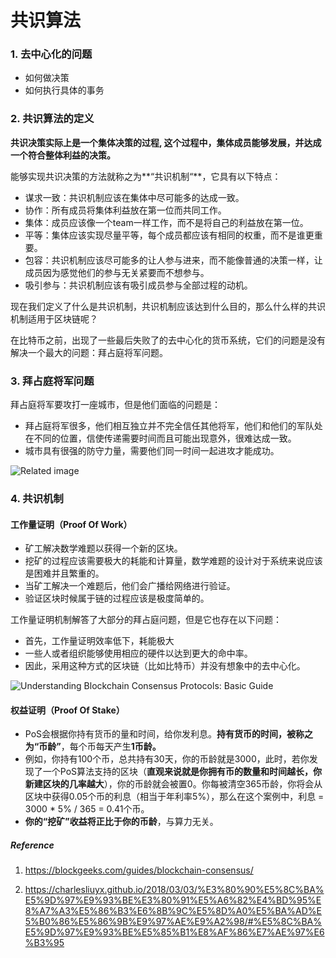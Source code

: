 # 共识算法

### 1. 去中心化的问题

 * 如何做决策
 * 如何执行具体的事务

### 2. 共识算法的定义

**共识决策实际上是一个集体决策的过程, 这个过程中，集体成员能够发展，并达成一个符合整体利益的决策。**

能够实现共识决策的方法就称之为**“共识机制“**，它具有以下特点：

* 谋求一致：共识机制应该在集体中尽可能多的达成一致。
* 协作：所有成员将集体利益放在第一位而共同工作。
* 集体：成员应该像一个team一样工作，而不是将自己的利益放在第一位。
* 平等：集体应该实现尽量平等，每个成员都应该有相同的权重，而不是谁更重要。
* 包容：共识机制应该尽可能多的让人参与进来，而不能像普通的决策一样，让成员因为感觉他们的参与无关紧要而不想参与。
* 吸引参与：共识机制应该有吸引成员参与全部过程的动机。

现在我们定义了什么是共识机制，共识机制应该达到什么目的，那么什么样的共识机制适用于区块链呢？

在比特币之前，出现了一些最后失败了的去中心化的货币系统，它们的问题是没有解决一个最大的问题：拜占庭将军问题。

### 3. 拜占庭将军问题

拜占庭将军要攻打一座城市，但是他们面临的问题是：

* 拜占庭将军很多，他们相互独立并不完全信任其他将军，他们和他们的军队处在不同的位置，信使传递需要时间而且可能出现意外，很难达成一致。
* 城市具有很强的防守力量，需要他们同一时间一起进攻才能成功。

![Related image](https://charlesliuyx.github.io/2018/03/03/%E3%80%90%E5%8C%BA%E5%9D%97%E9%93%BE%E3%80%91%E5%A6%82%E4%BD%95%E8%A7%A3%E5%86%B3%E6%8B%9C%E5%8D%A0%E5%BA%AD%E5%B0%86%E5%86%9B%E9%97%AE%E9%A2%98/PBFT.png)

### 4. 共识机制

#### 工作量证明（Proof Of Work）

* 矿工解决数学难题以获得一个新的区块。
* 挖矿的过程应该需要极大的耗能和计算量，数学难题的设计对于系统来说应该是困难并且繁重的。
* 当矿工解决一个难题后，他们会广播给网络进行验证。
* 验证区块时候属于链的过程应该是极度简单的。

工作量证明机制解答了大部分的拜占庭问题，但是它也存在以下问题：

* 首先，工作量证明效率低下，耗能极大
* 一些人或者组织能够使用相应的硬件以达到更大的命中率。
* 因此，采用这种方式的区块链（比如比特币）并没有想象中的去中心化。

![ Understanding Blockchain Consensus Protocols: Basic Guide ](https://blockgeeks.com/wp-content/uploads/2018/01/image3-2.png)

#### 权益证明（Proof Of Stake）

* PoS会根据你持有货币的量和时间，给你发利息。**持有货币的时间，被称之为“币龄”**，每个币每天产生**1币龄。**
* 例如，你持有100个币，总共持有30天，你的币龄就是3000，此时，若你发现了一个PoS算法支持的区块（**直观来说就是你拥有币的数量和时间越长，你新建区块的几率越大**），你的币龄就会被置0。你每被清空365币龄，你将会从区块中获得0.05个币的利息（相当于年利率5%），那么在这个案例中，利息 = 3000 * 5% / 365 = 0.41个币。
* **你的“挖矿”收益将正比于你的币龄**，与算力无关。



##### Reference

1. https://blockgeeks.com/guides/blockchain-consensus/ 

2. https://charlesliuyx.github.io/2018/03/03/%E3%80%90%E5%8C%BA%E5%9D%97%E9%93%BE%E3%80%91%E5%A6%82%E4%BD%95%E8%A7%A3%E5%86%B3%E6%8B%9C%E5%8D%A0%E5%BA%AD%E5%B0%86%E5%86%9B%E9%97%AE%E9%A2%98/#%E5%8C%BA%E5%9D%97%E9%93%BE%E5%85%B1%E8%AF%86%E7%AE%97%E6%B3%95

   